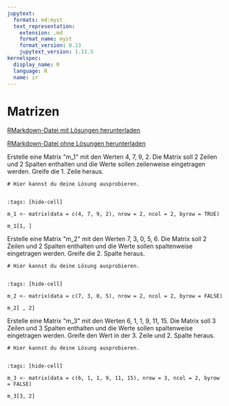 ```yaml
---
jupytext:
  formats: md:myst
  text_representation:
    extension: .md
    format_name: myst
    format_version: 0.13
    jupytext_version: 1.11.5
kernelspec:
  display_name: R
  language: R
  name: ir
---
```


# Matrizen 

<a href=https://raw.githubusercontent.com/Methods-Berlin/RTraining/main/Aufgaben_rmd/Matrizen.Rmd download=Matrizen.Rmd>RMarkdown-Datei mit Lösungen herunterladen</a>


<a href=https://raw.githubusercontent.com/Methods-Berlin/RTraining/Rmd_ohne_Loesung/Rmd_ohne_Loesungen/Matrizen.Rmd download=Matrizen.Rmd>RMarkdown-Datei ohne Lösungen herunterladen</a>


Erstelle eine Matrix "m_1" mit den Werten 4, 7, 9, 2. Die Matrix soll 2 Zeilen und 2 Spalten enthalten und die Werte sollen zeilenweise eingetragen werden. Greife die 1. Zeile heraus. 


```{code-cell} r
# Hier kannst du deine Lösung ausprobieren.


```

<!-- loesung: start-->


```{code-cell} r
:tags: [hide-cell]

m_1 <- matrix(data = c(4, 7, 9, 2), nrow = 2, ncol = 2, byrow = TRUE)

m_1[1, ]

```


<!-- loesung: ende-->


Erstelle eine Matrix "m_2" mit den Werten 7, 3, 0, 5, 6. Die Matrix soll 2 Zeilen und 2 Spalten enthalten und die Werte sollen spaltenweise eingetragen werden. Greife die 2. Spalte heraus.

```{code-cell} r
# Hier kannst du deine Lösung ausprobieren.


```

<!-- loesung: start-->


```{code-cell} r
:tags: [hide-cell]

m_2 <- matrix(data = c(7, 3, 0, 5), nrow = 2, ncol = 2, byrow = FALSE)

m_2[ , 2]

```


<!-- loesung: ende-->


Erstelle eine Matrix "m_3" mit den Werten 6, 1, 1, 9, 11, 15. Die Matrix soll 3 Zeilen und 3 Spalten enthalten und die Werte sollen spaltenweise eingetragen werden. Greife den Wert in der 3. Zeile und 2. Spalte heraus.

```{code-cell} r
# Hier kannst du deine Lösung ausprobieren.


```

<!-- loesung: start-->


```{code-cell} r
:tags: [hide-cell]

m_3 <- matrix(data = c(6, 1, 1, 9, 11, 15), nrow = 3, ncol = 2, byrow = FALSE)

m_3[3, 2]

```


<!-- loesung: ende-->

